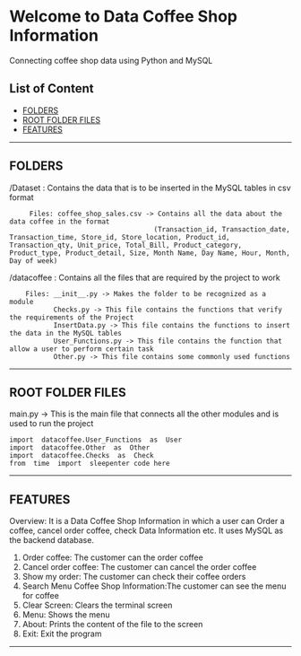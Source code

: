 # Welcome to Data Coffee Shop Information

Connecting coffee shop data using Python and MySQL

## List of Content

 - [FOLDERS](#folders)
 - [ROOT FOLDER FILES](#root-folder-files)
 - [FEATURES](#features)

---------
## FOLDERS

/Dataset : Contains the data that is to be inserted in the MySQL tables in csv format
         
         Files: coffee_shop_sales.csv -> Contains all the data about the data coffee in the format 
                                        (Transaction_id, Transaction_date, Transaction_time, Store_id, Store_location, Product_id, Transaction_qty, Unit_price, Total_Bill, Product_category, Product_type, Product_detail, Size, Month Name, Day Name, Hour, Month, Day of week)

/datacoffee : Contains all the files that are required by the project to work

        Files: __init__.py -> Makes the folder to be recognized as a module
               Checks.py -> This file contains the functions that verify the requirements of the Project
               InsertData.py -> This file contains the functions to insert the data in the MySQL tables
               User_Functions.py -> This file contains the function that allow a user to perform certain task
               Other.py -> This file contains some commonly used functions
-------------------
## ROOT FOLDER FILES

main.py -> This is the main file that connects all the other modules and is used to run the project

    import  datacoffee.User_Functions  as  User
    import  datacoffee.Other  as  Other
    import  datacoffee.Checks  as  Check
    from  time  import  sleepenter code here
----------
## FEATURES

Overview: It is a Data Coffee Shop Information in which a user can Order a coffee, cancel order coffee,
          check Data Information etc. It uses MySQL as the backend database.

1.  Order coffee: The customer can the order coffee
2.  Cancel order coffee: The customer can cancel the order coffee
3.  Show my order: The customer can check their coffee orders
4.  Search Menu Coffee Shop Information:The customer can see the menu for coffee
5.  Clear Screen: Clears the terminal screen
6.  Menu: Shows the menu
7.  About: Prints the content of the file to the screen
8.  Exit: Exit the program

-------------------
